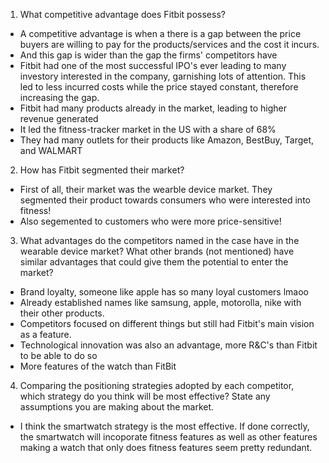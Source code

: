 1. What competitive advantage does Fitbit possess? 

- A competitive advantage is when a there is a gap between the price buyers are willing to pay for the products/services and the cost it incurs.
- And this gap is wider than the gap the firms' competitors have
- Fitbit had one of the most successful IPO's ever leading to many investory interested in the company, garnishing lots of attention. This led to less incurred costs while the price stayed constant, therefore increasing the gap. 
- Fitbit had many products already in the market, leading to higher revenue generated
- It led the fitness-tracker market in the US with a share of 68%
- They had many outlets for their products like Amazon, BestBuy, Target, and WALMART


 
2. How has Fitbit segmented their market? 
- First of all, their market was the wearble device market. They segmented their product towards consumers who were interested into fitness!
- Also segemented to customers who were more price-sensitive!

 
3. What advantages do the competitors named in the case 
have in the wearable device market? What other brands 
(not mentioned) have similar advantages that could give 
them the potential to enter the market? 
- Brand loyalty, someone like apple has so many loyal customers lmaoo
- Already established names like samsung, apple, motorolla, nike with their other products.
- Competitors focused on different things but still had Fitbit's main vision as a feature.
- Technological innovation was also an advantage, more R&C's than Fitbit to be able to do so
- More features of the watch than FitBit
 
4. Comparing the positioning strategies adopted by each 
competitor, which strategy do you think will be most 
effective? State any assumptions you are making about 
the market.  
- I think the smartwatch strategy is the most effective. If done correctly, the smartwatch will incoporate fitness features as well as other features making a watch that only does fitness features seem pretty redundant.